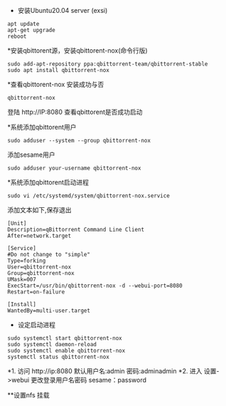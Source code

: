 * 安装Ubuntu20.04 server (exsi)
```
apt update
apt-get upgrade
reboot
```
*安装qbittorent源，安装qbittorent-nox(命令行版)
```
sudo add-apt-repository ppa:qbittorrent-team/qbittorrent-stable
sudo apt install qbittorrent-nox
```
*查看qbittorent-nox 安装成功与否

```
qbittorrent-nox
```
登陆 http://IP:8080 查看qbittorent是否成功启动

*系统添加qbittorent用户
```
sudo adduser --system --group qbittorrent-nox
```
添加sesame用户
```
sudo adduser your-username qbittorrent-nox
```
*系统添加qbittorent启动进程
```
sudo vi /etc/systemd/system/qbittorrent-nox.service
```
添加文本如下,保存退出
```
[Unit]
Description=qBittorrent Command Line Client
After=network.target

[Service]
#Do not change to "simple"
Type=forking
User=qbittorrent-nox
Group=qbittorrent-nox
UMask=007
ExecStart=/usr/bin/qbittorrent-nox -d --webui-port=8080
Restart=on-failure

[Install]
WantedBy=multi-user.target
```
* 设定启动进程
```
sudo systemctl start qbittorrent-nox
sudo systemctl daemon-reload
sudo systemctl enable qbittorrent-nox
systemctl status qbittorrent-nox
```

*1. 访问 http://ip:8080 默认用户名:admin 密码:adminadmin
*2. 进入 设置->webui 更改登录用户名密码 sesame：password

**设置nfs 挂载

